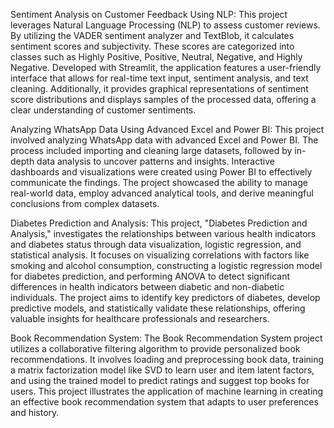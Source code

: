 Sentiment Analysis on Customer Feedback Using NLP: This project leverages Natural Language Processing (NLP) to assess customer reviews. By utilizing the VADER sentiment analyzer and TextBlob, it calculates sentiment scores and subjectivity. These scores are categorized into classes such as Highly Positive, Positive, Neutral, Negative, and Highly Negative. Developed with Streamlit, the application features a user-friendly interface that allows for real-time text input, sentiment analysis, and text cleaning. Additionally, it provides graphical representations of sentiment score distributions and displays samples of the processed data, offering a clear understanding of customer sentiments.

Analyzing WhatsApp Data Using Advanced Excel and Power BI: This project involved analyzing WhatsApp data with advanced Excel and Power BI. The process included importing and cleaning large datasets, followed by in-depth data analysis to uncover patterns and insights. Interactive dashboards and visualizations were created using Power BI to effectively communicate the findings. The project showcased the ability to manage real-world data, employ advanced analytical tools, and derive meaningful conclusions from complex datasets.

Diabetes Prediction and Analysis: This project, "Diabetes Prediction and Analysis," investigates the relationships between various health indicators and diabetes status through data visualization, logistic regression, and statistical analysis. It focuses on visualizing correlations with factors like smoking and alcohol consumption, constructing a logistic regression model for diabetes prediction, and performing ANOVA to detect significant differences in health indicators between diabetic and non-diabetic individuals. The project aims to identify key predictors of diabetes, develop predictive models, and statistically validate these relationships, offering valuable insights for healthcare professionals and researchers.

Book Recommendation System: The Book Recommendation System project utilizes a collaborative filtering algorithm to provide personalized book recommendations. It involves loading and preprocessing book data, training a matrix factorization model like SVD to learn user and item latent factors, and using the trained model to predict ratings and suggest top books for users. This project illustrates the application of machine learning in creating an effective book recommendation system that adapts to user preferences and history.
